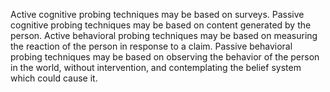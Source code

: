 ---
---

Active cognitive probing techniques may be based on surveys. Passive cognitive probing techniques may be based on content generated by the person. Active behavioral probing techniques may be based on measuring the reaction of the person in response to a claim. Passive behavioral probing techniques may be based on observing the behavior of the person in the world, without intervention, and contemplating the belief system which could cause it.
